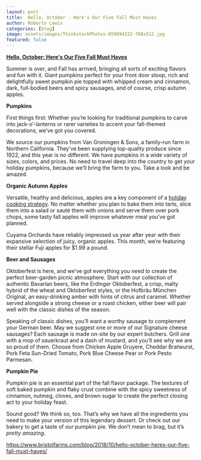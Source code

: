 ```yaml
---
layout: post
title:  Hello, October - Here's Our Five Fall Must Haves
author: Roberto Lewis
categories: [blog]
image: assets/images/ThinkstockPhotos-859894222-768x512.jpg
featured: false
---
```


[**Hello, October: Here's Our Five Fall Must Haves**][id]

Summer is over, and Fall has arrived, bringing all sorts of exciting flavors and fun with it. Giant pumpkins perfect for your front door stoop, rich and delightfully sweet pumpkin pie topped with whipped cream and cinnamon, dark, full-bodied beers and spicy sausages, and of course, crisp autumn apples.

**Pumpkins**

First things first: Whether you’re looking for traditional pumpkins to carve into jack-o’-lanterns or rarer varieties to accent your fall-themed decorations, we’ve got you covered.

We source our pumpkins from Van Groningen & Sons, a family-run farm in Northern California. They’ve been supplying top-quality produce since 1922, and this year is no different. We have pumpkins in a wide variety of sizes, colors, and prices. No need to travel deep into the country to get your holiday pumpkins, because we’ll bring the farm to you. Take a look and be amazed. 

**Organic Autumn Apples**

Versatile, healthy and delicious, apples are a key component of a [holiday cooking strategy](https://www.foodnetwork.com/recipes/photos/healthy-fall-apple-recipes). No matter whether you plan to bake them into tarts, slice them into a salad or sauté them with onions and serve them over pork chops, some tasty fall apples will improve whatever meal you’ve got planned.

Cuyama Orchards have reliably impressed us year after year with their expansive selection of juicy, organic apples. This month, we’re featuring their stellar Fuji apples for $1.99 a pound. 

**Beer and Sausages**

Oktoberfest is here, and we’ve got everything you need to create the perfect beer-garden picnic atmosphere. Start with our collection of authentic Bavarian beers, like the Erdinger Oktoberfest, a crisp, malty hybrid of the wheat and Oktoberfest styles, or the Hofbräu München Original, an easy-drinking amber with hints of citrus and caramel. Whether served alongside a strong cheese or a roast chicken, either beer will pair well with the classic dishes of the season.  

Speaking of classic dishes, you’ll want a worthy sausage to complement your German beer. May we suggest one or more of our Signature cheese sausages? Each sausage is made on-site by our expert butchers. Grill one with a mop of sauerkraut and a dash of mustard, and you’ll see why we are so proud of them. Choose from Chicken Apple Gruyere, Cheddar Bratwurst, Pork Feta Sun-Dried Tomato, Pork Blue Cheese Pear or Pork Pesto Parmesan.

**Pumpkin Pie**

Pumpkin pie is an essential part of the fall flavor package. The textures of soft baked pumpkin and flaky crust combine with the spicy sweetness of cinnamon, nutmeg, cloves, and brown sugar to create the perfect closing act to your holiday feast.

Sound good? We think so, too. That’s why we have all the ingredients you need to make your version of this legendary dessert. Or check out our bakery to get a taste of *our* pumpkin pie. We don’t mean to brag, but it’s *pretty* *amazing*.

https://www.bristolfarms.com/blog/2018/10/hello-october-heres-our-five-fall-must-haves/

[id]: https://www.bristolfarms.com/blog/2018/10/hello-october-heres-our-five-fall-must-haves/
